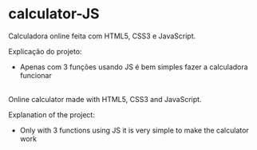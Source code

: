 # calculator-JS

Calculadora online feita com HTML5, CSS3 e JavaScript.

Explicação do projeto:
* Apenas com 3 funções usando JS é bem simples fazer a calculadora funcionar <br><br>


Online calculator made with HTML5, CSS3 and JavaScript.

Explanation of the project:
* Only with 3 functions using JS it is very simple to make the calculator work
